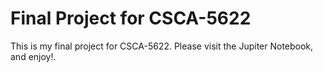 # Final Project for CSCA-5622
This is my final project for CSCA-5622. Please visit the Jupiter Notebook, and enjoy!.
